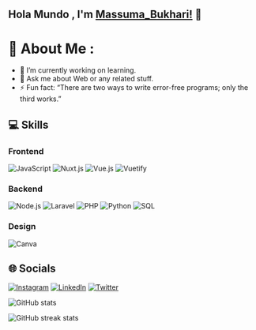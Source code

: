 ## Hola Mundo , I'm [Massuma_Bukhari!]() 👋

# 💫 About Me :
- 🔭 I’m currently working on learning.
- 💬 Ask me about Web or any related stuff.
- ⚡ Fun fact: “There are two ways to write error-free programs; only the third works.”


## 💻 Skills

### Frontend
![JavaScript](https://img.shields.io/badge/javascript-%23323330?style=flat-square&logo=javascript&logoColor=%23F7DF1E)
![Nuxt.js](https://img.shields.io/badge/Nuxt.js-%2300C58E?style=flat-square&logo=nuxt.js&logoColor=white)
![Vue.js](https://img.shields.io/badge/vuejs-%2335495e?style=flat-square&logo=vuedotjs&logoColor=%234FC08D)
![Vuetify](https://img.shields.io/badge/Vuetify-1867C0?style=flat-square&logo=vuetify&logoColor=AEDDFF)

### Backend
![Node.js](https://img.shields.io/badge/node.js-6DA55F?style=flat-square&logo=node.js&logoColor=white)
![Laravel](https://img.shields.io/badge/Laravel-%23FF2D20?style=flat-square&logo=laravel&logoColor=white)
![PHP](https://img.shields.io/badge/PHP-%23777BB4?style=flat-square&logo=php&logoColor=white)
![Python](https://img.shields.io/badge/Python-%233776AB?style=flat-square&logo=python&logoColor=white)
![SQL](https://img.shields.io/badge/SQL-%2300758F?style=flat-square&logo=sql&logoColor=white)

### Design
![Canva](https://img.shields.io/badge/Canva-%2300C4CC?style=flat-square&logo=Canva&logoColor=white)


## 🌐 Socials
[![Instagram](https://img.shields.io/badge/Instagram-%23E4405F.svg?logo=Instagram&logoColor=white)]([https://instagram.com/codepur_ka_superhero](https://github.com/massuma)) [![LinkedIn](https://img.shields.io/badge/LinkedIn-%230077B5.svg?logo=linkedin&logoColor=white)](www.linkedin.com/in/massuma-bukhari) [![Twitter](https://img.shields.io/badge/Twitter-%231DA1F2.svg?logo=Twitter&logoColor=white)](@BukhariMassuma)

![GitHub stats](https://github-readme-stats.vercel.app/api?username=massuma&show_icons=true)  

![GitHub streak stats](https://github-readme-streak-stats.herokuapp.com/?user=massuma)  




